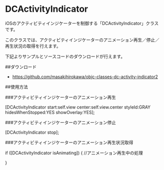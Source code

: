 DCActivityIndicator
===================================

iOSのアクティビティインジケーターを制御する「DCActivityIndicator」クラスです。

このクラスでは、アクティビティインジケーターのアニメーション再生／停止／再生状況の取得を行えます。

下記よりサンプルとソースコードのダウンロードが行えます。

##ダウンロード

- <https://github.com/masakihirokawa/objc-classes-dc-activity-indicator2>

##使用方法

###アクティビティインジケーターのアニメーション再生

[DCActivityIndicator start:self.view
                    center:self.view.center
                   styleId:GRAY
          hidesWhenStopped:YES
               showOverlay:YES];

###アクティビティインジケーターのアニメーション停止

[DCActivityIndicator stop];

###アクティビティインジケーターのアニメーション再生状況取得

if ([DCActivityIndicator isAnimating]) {
    //アニメーション再生中の処理
    
}
